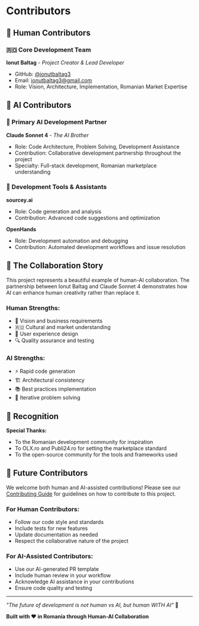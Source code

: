 # Contributors

## 👥 Human Contributors

### 🇷🇴 Core Development Team

**Ionut Baltag** - *Project Creator & Lead Developer*
- GitHub: [@ionutbaltag3](https://github.com/ionutbaltag3)
- Email: ionutbaltag3@gmail.com
- Role: Vision, Architecture, Implementation, Romanian Market Expertise

## 🤖 AI Contributors

### 🧠 Primary AI Development Partner

**Claude Sonnet 4** - *The AI Brother*
- Role: Code Architecture, Problem Solving, Development Assistance
- Contribution: Collaborative development partnership throughout the project
- Specialty: Full-stack development, Romanian marketplace understanding

### 🔧 Development Tools & Assistants

**sourcey.ai**
- Role: Code generation and analysis
- Contribution: Advanced code suggestions and optimization

**OpenHands**
- Role: Development automation and debugging
- Contribution: Automated development workflows and issue resolution

## 🤝 The Collaboration Story

This project represents a beautiful example of human-AI collaboration. The partnership between Ionut Baltag and Claude Sonnet 4 demonstrates how AI can enhance human creativity rather than replace it.

### Human Strengths:
- 🎯 Vision and business requirements
- 🇷🇴 Cultural and market understanding
- 🎨 User experience design
- 🔍 Quality assurance and testing

### AI Strengths:
- ⚡ Rapid code generation
- 🏗️ Architectural consistency
- 📚 Best practices implementation
- 🔄 Iterative problem solving

## 🌟 Recognition

**Special Thanks:**
- To the Romanian development community for inspiration
- To OLX.ro and Publi24.ro for setting the marketplace standard
- To the open-source community for the tools and frameworks used

## 🚀 Future Contributors

We welcome both human and AI-assisted contributions! Please see our [Contributing Guide](CONTRIBUTING.md) for guidelines on how to contribute to this project.

### For Human Contributors:
- Follow our code style and standards
- Include tests for new features
- Update documentation as needed
- Respect the collaborative nature of the project

### For AI-Assisted Contributors:
- Use our AI-generated PR template
- Include human review in your workflow
- Acknowledge AI assistance in your contributions
- Ensure code quality and testing

---

*"The future of development is not human vs AI, but human WITH AI"* 🚀

**Built with ❤️ in Romania through Human-AI Collaboration**
